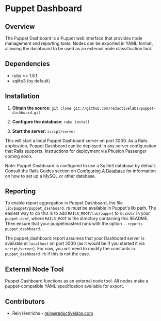 # Puppet Dashboard

## Overview

The Puppet Dashboard is a Puppet web interface that provides node
management and reporting tools. Nodes can be exported in YAML format, allowing the dashboard to be used as an external node classification tool.

## Dependencies

* ruby >= 1.8.1
* sqlite3 (by default)

## Installation

1. **Obtain the source:** `git clone git://github.com/reductivelabs/puppet-dashboard.git`

2. **Configure the database:** `rake install`

3. **Start the server:** `script/server`

This will start a local Puppet Dashboard server on port 3000. As a Rails application, Puppet Dashboard can be deployed in any server configuration that Rails supports. Instructions for deployment via Phusion Passenger coming soon.

Note: Puppet Dashboard is configured to use a Sqlite3 database by default. Consult the Rails Guides section on [Configuring A Database](http://guides.rubyonrails.org/getting_started.html#configuring-a-database) for information on how to set up a MySQL or other database.

## Reporting

To enable report aggregation in Puppet Dashboard, the file `lib/puppet/puppet_dashboard.rb` must be available in Puppet's lib path. The easiest way to do this is to add `RAILS_ROOT/lib/puppet` to `$libdir` in your `puppet.conf`, where `RAILS_ROOT` is the directory containing this README. Then ensure that your puppetmasterd runs with the option `--reports puppet_dashboard`.

The puppet_dashboard report assumes that your Dashboard server is available at `localhost` on port 3000 (as it would be if you started it via `script/server`). For now, you will need to modify the constants in `puppet_dashboard.rb` if this is not the case.

## External Node Tool

Puppet Dashboard functions as an external node tool. All nodes make a puppet-compatible YAML specification available for export.

## Contributors

* Rein Henrichs - rein@reductivelabs.com